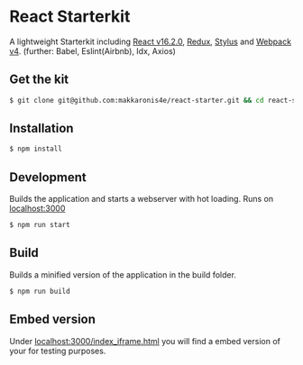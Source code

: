 # React Starterkit

A lightweight Starterkit including [React v16.2.0](https://facebook.github.io/react/), [Redux](http://redux.js.org/), [Stylus](http://stylus-lang.com/) and [Webpack v4](https://webpack.js.org/).
(further: Babel, Eslint(Airbnb), Idx, Axios)

## Get the kit

```sh
$ git clone git@github.com:makkaronis4e/react-starter.git && cd react-starter
```

## Installation

```sh
$ npm install
```

## Development

Builds the application and starts a webserver with hot loading.
Runs on [localhost:3000](http://localhost:3000/)

```sh
$ npm run start
```

## Build

Builds a minified version of the application in the build folder.

```sh
$ npm run build
```

## Embed version
Under [localhost:3000/index_iframe.html](http://localhost:3000/index_iframe.html) you will find a embed version of your for testing purposes.
